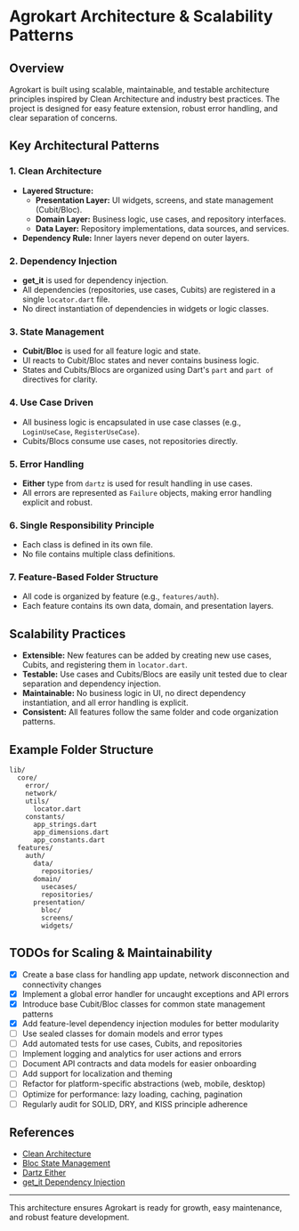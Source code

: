 # Agrokart Architecture & Scalability Patterns

## Overview
Agrokart is built using scalable, maintainable, and testable architecture principles inspired by Clean Architecture and industry best practices. The project is designed for easy feature extension, robust error handling, and clear separation of concerns.

## Key Architectural Patterns

### 1. Clean Architecture
- **Layered Structure:**
  - **Presentation Layer:** UI widgets, screens, and state management (Cubit/Bloc).
  - **Domain Layer:** Business logic, use cases, and repository interfaces.
  - **Data Layer:** Repository implementations, data sources, and services.
- **Dependency Rule:** Inner layers never depend on outer layers.

### 2. Dependency Injection
- **get_it** is used for dependency injection.
- All dependencies (repositories, use cases, Cubits) are registered in a single `locator.dart` file.
- No direct instantiation of dependencies in widgets or logic classes.

### 3. State Management
- **Cubit/Bloc** is used for all feature logic and state.
- UI reacts to Cubit/Bloc states and never contains business logic.
- States and Cubits/Blocs are organized using Dart's `part` and `part of` directives for clarity.

### 4. Use Case Driven
- All business logic is encapsulated in use case classes (e.g., `LoginUseCase`, `RegisterUseCase`).
- Cubits/Blocs consume use cases, not repositories directly.

### 5. Error Handling
- **Either** type from `dartz` is used for result handling in use cases.
- All errors are represented as `Failure` objects, making error handling explicit and robust.

### 6. Single Responsibility Principle
- Each class is defined in its own file.
- No file contains multiple class definitions.

### 7. Feature-Based Folder Structure
- All code is organized by feature (e.g., `features/auth`).
- Each feature contains its own data, domain, and presentation layers.

## Scalability Practices
- **Extensible:** New features can be added by creating new use cases, Cubits, and registering them in `locator.dart`.
- **Testable:** Use cases and Cubits/Blocs are easily unit tested due to clear separation and dependency injection.
- **Maintainable:** No business logic in UI, no direct dependency instantiation, and all error handling is explicit.
- **Consistent:** All features follow the same folder and code organization patterns.

## Example Folder Structure
```
lib/
  core/
    error/
    network/
    utils/
      locator.dart
    constants/
      app_strings.dart
      app_dimensions.dart
      app_constants.dart
  features/
    auth/
      data/
        repositories/
      domain/
        usecases/
        repositories/
      presentation/
        bloc/
        screens/
        widgets/
```

## TODOs for Scaling & Maintainability

- [X] Create a base class for handling app update, network disconnection and connectivity changes
- [X] Implement a global error handler for uncaught exceptions and API errors
- [X] Introduce base Cubit/Bloc classes for common state management patterns
- [X] Add feature-level dependency injection modules for better modularity
- [ ] Use sealed classes for domain models and error types
- [ ] Add automated tests for use cases, Cubits, and repositories
- [ ] Implement logging and analytics for user actions and errors
- [ ] Document API contracts and data models for easier onboarding
- [ ] Add support for localization and theming
- [ ] Refactor for platform-specific abstractions (web, mobile, desktop)
- [ ] Optimize for performance: lazy loading, caching, pagination
- [ ] Regularly audit for SOLID, DRY, and KISS principle adherence

## References
- [Clean Architecture](https://8thlight.com/blog/uncle-bob/2012/08/13/the-clean-architecture.html)
- [Bloc State Management](https://bloclibrary.dev/#/)
- [Dartz Either](https://pub.dev/packages/dartz)
- [get_it Dependency Injection](https://pub.dev/packages/get_it)

---
This architecture ensures Agrokart is ready for growth, easy maintenance, and robust feature development.
